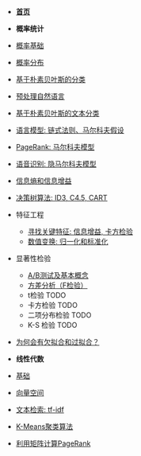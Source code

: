 * **[首页](/)**

* **概率统计**

* [概率基础](statistics/basic)

* [概率分布](statistics/distribution)

* [基于朴素贝叶斯的分类](statistics/naive-bayes)

* [预处理自然语言](statistics/nlp-preprocessing)

* [基于朴素贝叶斯的文本分类](statistics/text-classification)

* [语言模型: 链式法则、马尔科夫假设](statistics/lang-model)

* [PageRank: 马尔科夫模型](statistics/markov-model)

* [语音识别: 隐马尔科夫模型](statistics/implicit-markov-model)

* [信息熵和信息增益](statistics/entropy)

* [决策树算法: ID3, C4.5, CART](statistics/decision-tree)

* 特征工程
  * [寻找关键特征: 信息增益, 卡方检验](statistics/key-feature)
  * [数值变换: 归一化和标准化](statistics/normalization-standardization)
  
* 显著性检验
  * [A/B测试及基本概念](statistics/ab-test)
  * [方差分析（F检验）](statistics/anova)
  * t检验 TODO
  * 卡方检验 TODO
  * 二项分布检验 TODO
  * K-S 检验 TODO
  
* [为何会有欠拟合和过拟合？](statistics/under-over-fit)

* **线性代数**

* [基础](linear_algebra/basic)

* [向量空间](linear_algebra/vector-space)

* [文本检索: tf-idf](linear_algebra/tf-idf)

* [K-Means聚类算法](linear_algebra/k-means)

* [利用矩阵计算PageRank](linear_algebra/matrix-page-rank)

  
